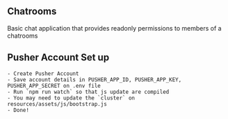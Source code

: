 ## Chatrooms

Basic chat application that provides readonly permissions to members of a chatrooms

## Pusher Account Set up

	- Create Pusher Account
	- Save account details in PUSHER_APP_ID, PUSHER_APP_KEY, PUSHER_APP_SECRET on .env file
	- Run `npm run watch` so that js update are compiled
	- You may need to update the `cluster` on  resources/assets/js/bootstrap.js
	- Done!





